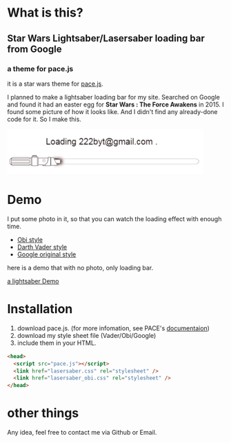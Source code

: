 # What is this?

## Star Wars Lightsaber/Lasersaber loading bar from Google

### a theme for pace.js

it is a star wars theme for [pace.js](https://github.com/HubSpot/PACE/).

I planned to make a lightsaber loading bar for my site. Searched on Google and found it had an easter egg for **Star Wars : The Force Awakens** in 2015. I found some picture of how it looks like. And I didn't find any already-done code for it. So I make this.

![demo](https://raw.githubusercontent.com/HTML50/starwars-loading-style-for-pace/master/img/loading.gif)



# Demo

I put some photo in it, so that you can watch the loading effect with enough time.

- [Obi style](https://html50.github.io/starwars-loading-style-for-pace/obi.html) 
- [Darth Vader style](https://html50.github.io/starwars-loading-style-for-pace/vader.html) 
- [Google original style](https://html50.github.io/starwars-loading-style-for-pace/google.html) 



here is a demo that with no photo, only loading bar.

[a lightsaber Demo](https://html50.github.io/starwars-loading-style-for-pace/demo.html) 

# Installation

1. download pace.js. (for more infomation, see PACE's [documentaion](http://github.hubspot.com/pace/))
2. download my style sheet file (Vader/Obi/Google)
3. include them in your HTML.

```html
<head>
  <script src="pace.js"></script>
  <link href="lasersaber.css" rel="stylesheet" />
  <link href="lasersaber_obi.css" rel="stylesheet" />
</head>
```

# other things

Any idea, feel free to contact me via Github or Email.